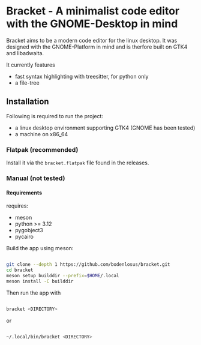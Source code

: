 # Bracket - A minimalist code editor with the GNOME-Desktop in mind

Bracket aims to be a modern code editor for the linux desktop.
It was designed with the GNOME-Platform in mind and is therfore built on GTK4 and libadwaita.

It currently features
- fast syntax highlighting with treesitter, for python only
- a file-tree

## Installation
Following is required to run the project:
- a linux desktop environment supporting GTK4 (GNOME has been tested)
- a machine on x86_64

### Flatpak (recommended)
Install it via the `bracket.flatpak` file found in the releases.

### Manual (not tested)
#### Requirements
requires:
- meson
- python >= 3.12
- pygobject3
- pycairo

Build the app using meson:

```sh

git clone --depth 1 https://github.com/bodenlosus/bracket.git
cd bracket
meson setup builddir --prefix=$HOME/.local
meson install -C builddir

```

Then run the app with

```sh

bracket <DIRECTORY>

```

or

```sh

~/.local/bin/bracket <DIRECTORY>

```
